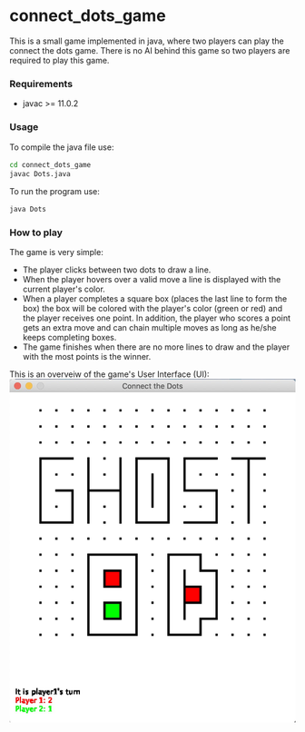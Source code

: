# connect_dots_game
This is a small game implemented in java, where two players can play the connect the dots game. There is no AI behind this game so two players are required to play this game.

### Requirements
- javac >= 11.0.2

### Usage
To compile the java file use:
```bash
cd connect_dots_game
javac Dots.java
```

To run the program use:
```bash
java Dots
```

### How to play
The game is very simple:
- The player clicks between two dots to draw a line.
- When the player hovers over a valid move a line is displayed with the current player's color.
- When a player completes a square box (places the last line to form the box) the box will be colored with the player's color (green or red) and the player receives one point. In addition, the player who scores a point gets an extra move and can chain multiple moves as long as he/she keeps completing boxes. 
- The game finishes when there are no more lines to draw and the player with the most points is the winner.

This is an overveiw of the game's User Interface (UI):
![](https://github.com/Ghost-8D/connect_dots_game/blob/master/connect_the_dots_game/UI_overview.jpg)
